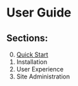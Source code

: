 # User Guide

## Sections:
0. [Quick Start](../readme.md#quick-start-installation-instructions)
1. Installation
1. User Experience
1. Site Administration
